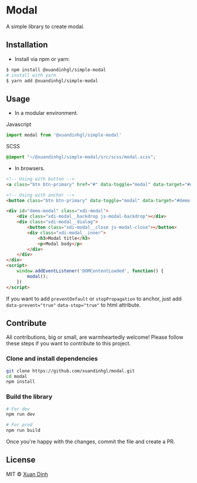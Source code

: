 # Modal

A simple library to create modal.


## Installation

- Install via npm or yarn:

```bash
$ npm install @xuandinhgl/simple-modal
# install with yarn
$ yarn add @xuandinhgl/simple-modal
```

## Usage

- In a modular environment.

Javascript
```js
import modal from '@xuandinhgl/simple-modal'
```

SCSS
```scss
@import "~/@xuandinhgl/simple-modal/src/scss/modal.scss";
```

- In browsers.
```html
<!-- Using with button -->
<a class="btn btn-primary" href="#" data-toggle="modal" data-target="#demo-modal">Open modal</a>

<!-- Using with anchor -->
<button class="btn btn-primary" data-toggle="modal" data-target="#demo-modal">Open modal</button>

<div id="demo-modal" class="xdi-modal">
    <div class="xdi-modal__backdrop js-modal-backdrop"></div>
    <div class="xdi-modal__dialog">
        <button class="xdi-modal__close js-modal-close"></button>
        <div class="xdi-modal__inner">
            <h3>Modal title</h3>
            <p>Modal body</p>
        </div>
    </div>
</div>
<script>
    window.addEventListener('DOMContentLoaded', function() {
        modal();
    })
</script>
```

If you want to add `preventDefault` or `stopPropagation` to anchor, just add `data-prevent="true"`
`data-stop="true"` to html attribute.

## Contribute

All contributions, big or small, are warmheartedly welcome! Please follow these steps if you want to contribute to this project.

### Clone and install dependencies

```bash
git clone https://github.com/xuandinhgl/modal.git
cd modal
npm install
```

### Build the library

```bash
# For dev
npm run dev

# For prod
npm run build
```

Once you're happy with the changes, commit the file and create a PR.

## License
MIT © [Xuan Dinh](https://github.com/xuandinhgl)
